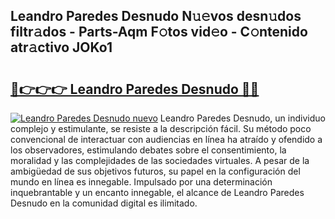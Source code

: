 ## Leandro Paredes Desnudo N𝚞𝚎vos desn𝚞dos filtr𝚊dos - Parts-Aqm F𝚘tos vid𝚎o - C𝚘ntenido atr𝚊ctivo JOKo1

# <h2><a href="http://mbdbf51.tromn.icu/?c=Leandro+Paredes+Desnudo">🔗👉👉👉 Leandro Paredes Desnudo 🔗🔗</a></h2>

[![Leandro Paredes Desnudo nuevo](https://i.imgur.com/pEAQMta.gif)](http://mbdbf51.tromn.icu/?c=Leandro+Paredes+Desnudo)
Leandro Paredes Desnudo, un individuo complejo y estimulante, se resiste a la descripción fácil. Su método poco convencional de interactuar con audiencias en línea ha atraído y ofendido a los observadores, estimulando debates sobre el consentimiento, la moralidad y las complejidades de las sociedades virtuales. A pesar de la ambigüedad de sus objetivos futuros, su papel en la configuración del mundo en línea es innegable. Impulsado por una determinación inquebrantable y un encanto innegable, el alcance de Leandro Paredes Desnudo en la comunidad digital es ilimitado.
